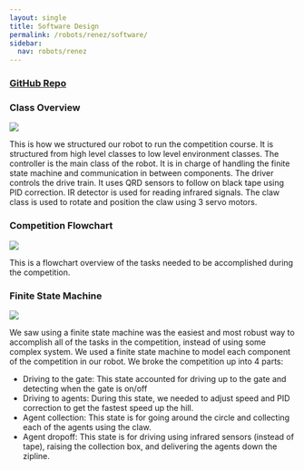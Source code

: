 ```yaml
---
layout: single
title: Software Design
permalink: /robots/renez/software/
sidebar:
  nav: robots/renez
---
```


### [GitHub Repo][]

### Class Overview

![][class]

This is how we structured our robot to run the competition course. It is structured from high level classes to low level environment classes. The controller is the main class of the robot. It is in charge of handling the finite state machine and communication in between components. The driver controls the drive train. It uses QRD sensors to follow on black tape using PID correction. IR detector is used for reading infrared signals. The claw class is used to rotate and position the claw using 3 servo motors.

### Competition Flowchart

![][flowchart]

This is a flowchart overview of the tasks needed to be accomplished during the competition.

### Finite State Machine

![][fsm]

We saw using a finite state machine was the easiest and most robust way to accomplish all of the tasks in the competition, instead of using some complex system. We used a finite state machine to model each component of the competition in our robot. We broke the competition up into 4 parts:

- Driving to the gate: This state accounted for driving up to the gate and detecting when the gate is on/off
- Driving to agents: During this state, we needed to adjust speed and PID correction to get the fastest speed up the hill.
- Agent collection: This state is for going around the circle and collecting each of the agents using the claw.
- Agent dropoff: This state is for driving using infrared sensors (instead of tape), raising the collection box, and delivering the agents down the zipline.

[github repo]: https://github.com/ZenereneZ/reneZ
[class]: /assets/images/robots/renez/Class.jpg
[flowchart]: /assets/images/robots/renez/Flowchart.jpg
[fsm]: /assets/images/robots/renez/state-machine.jpg
